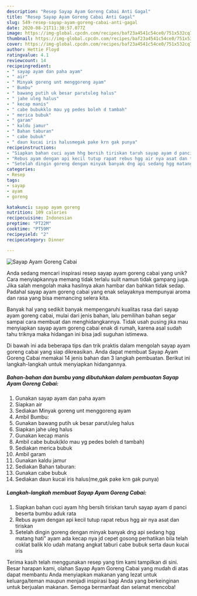 ```yaml
---
description: "Resep Sayap Ayam Goreng Cabai Anti Gagal"
title: "Resep Sayap Ayam Goreng Cabai Anti Gagal"
slug: 549-resep-sayap-ayam-goreng-cabai-anti-gagal
date: 2020-08-21T11:38:57.077Z
image: https://img-global.cpcdn.com/recipes/baf23a4541c54ce0/751x532cq70/sayap-ayam-goreng-cabai-foto-resep-utama.jpg
thumbnail: https://img-global.cpcdn.com/recipes/baf23a4541c54ce0/751x532cq70/sayap-ayam-goreng-cabai-foto-resep-utama.jpg
cover: https://img-global.cpcdn.com/recipes/baf23a4541c54ce0/751x532cq70/sayap-ayam-goreng-cabai-foto-resep-utama.jpg
author: Hettie Floyd
ratingvalue: 4.1
reviewcount: 14
recipeingredient:
- " sayap ayam dan paha ayam"
- " air"
- " Minyak goreng unt menggoreng ayam"
- " Bumbu"
- " bawang putih uk besar parutuleg halus"
- " jahe uleg halus"
- " kecap manis"
- " cabe bubukklo mau yg pedes boleh d tambah"
- " merica bubuk"
- " garam"
- " kaldu jamur"
- " Bahan taburan"
- " cabe bubuk"
- " daun kucai iris halusmegak pake krn gak punya"
recipeinstructions:
- "Siapkan bahan cuci ayam hhg bersih tiriskan taruh sayap ayam d panci beserta bumbu aduk rata"
- "Rebus ayam dengan api kecil tutup rapat rebus hgg air nya asat dan tiriskan"
- "Setelah dingin goreng dengan minyak banyak dng api sedang hgg matang hati&#34; ayam ada kecap nya jd cepet gosong perhatikan bila telah coklat balik klo udah matang angkat taburi cabe bubuk serta daun kucai iris"
categories:
- Resep
tags:
- sayap
- ayam
- goreng

katakunci: sayap ayam goreng 
nutrition: 109 calories
recipecuisine: Indonesian
preptime: "PT22M"
cooktime: "PT59M"
recipeyield: "2"
recipecategory: Dinner

---
```



![Sayap Ayam Goreng Cabai](https://img-global.cpcdn.com/recipes/baf23a4541c54ce0/751x532cq70/sayap-ayam-goreng-cabai-foto-resep-utama.jpg)

Anda sedang mencari inspirasi resep sayap ayam goreng cabai yang unik? Cara menyiapkannya memang tidak terlalu sulit namun tidak gampang juga. Jika salah mengolah maka hasilnya akan hambar dan bahkan tidak sedap. Padahal sayap ayam goreng cabai yang enak selayaknya mempunyai aroma dan rasa yang bisa memancing selera kita.



Banyak hal yang sedikit banyak mempengaruhi kualitas rasa dari sayap ayam goreng cabai, mulai dari jenis bahan, lalu pemilihan bahan segar sampai cara membuat dan menghidangkannya. Tidak usah pusing jika mau menyiapkan sayap ayam goreng cabai enak di rumah, karena asal sudah tahu triknya maka hidangan ini bisa jadi suguhan istimewa.


Di bawah ini ada beberapa tips dan trik praktis dalam mengolah sayap ayam goreng cabai yang siap dikreasikan. Anda dapat membuat Sayap Ayam Goreng Cabai memakai 14 jenis bahan dan 3 langkah pembuatan. Berikut ini langkah-langkah untuk menyiapkan hidangannya.

<!--inarticleads1-->

##### Bahan-bahan dan bumbu yang dibutuhkan dalam pembuatan Sayap Ayam Goreng Cabai:

1. Gunakan  sayap ayam dan paha ayam
1. Siapkan  air
1. Sediakan  Minyak goreng unt menggoreng ayam
1. Ambil  Bumbu:
1. Gunakan  bawang putih uk besar parut/uleg halus
1. Siapkan  jahe uleg halus
1. Gunakan  kecap manis
1. Ambil  cabe bubuk(klo mau yg pedes boleh d tambah)
1. Sediakan  merica bubuk
1. Ambil  garam
1. Gunakan  kaldu jamur
1. Sediakan  Bahan taburan:
1. Gunakan  cabe bubuk
1. Sediakan  daun kucai iris halus(me,gak pake krn gak punya)




<!--inarticleads2-->

##### Langkah-langkah membuat Sayap Ayam Goreng Cabai:

1. Siapkan bahan cuci ayam hhg bersih tiriskan taruh sayap ayam d panci beserta bumbu aduk rata
1. Rebus ayam dengan api kecil tutup rapat rebus hgg air nya asat dan tiriskan
1. Setelah dingin goreng dengan minyak banyak dng api sedang hgg matang hati&#34; ayam ada kecap nya jd cepet gosong perhatikan bila telah coklat balik klo udah matang angkat taburi cabe bubuk serta daun kucai iris




Terima kasih telah menggunakan resep yang tim kami tampilkan di sini. Besar harapan kami, olahan Sayap Ayam Goreng Cabai yang mudah di atas dapat membantu Anda menyiapkan makanan yang lezat untuk keluarga/teman maupun menjadi inspirasi bagi Anda yang berkeinginan untuk berjualan makanan. Semoga bermanfaat dan selamat mencoba!
